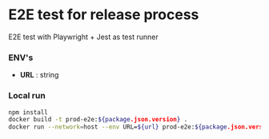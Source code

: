 # E2E test for release process
E2E test with Playwright + Jest as test runner

### ENV's
* **URL** : string

### Local run
```sh
npm install
docker build -t prod-e2e:${package.json.version} .
docker run --network=host --env URL=${url} prod-e2e:${package.json.version}
```